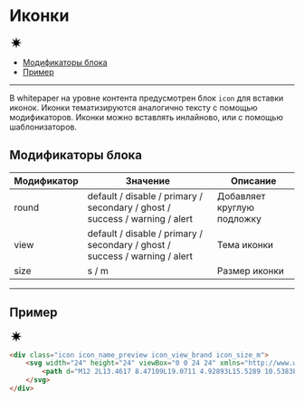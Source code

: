 # Иконки

<div class="preview">
	<div class="icon icon_name_preview icon_view_brand icon_size_m">
		<svg width="24" height="24" viewBox="0 0 24 24" xmlns="http://www.w3.org/2000/svg">
		<path d="M12 2L13.4617 8.47109L19.0711 4.92893L15.5289 10.5383L22 12L15.5289 13.4617L19.0711 19.0711L13.4617 15.5289L12 22L10.5383 15.5289L4.92893 19.0711L8.47109 13.4617L2 12L8.47109 10.5383L4.92893 4.92893L10.5383 8.47109L12 2Z"/>
		</svg>
	</div>
</div>

* [Модификаторы блока](#Модификаторы-блока)
* [Пример](#Пример)

___

В whitepaper на уровне контента предусмотрен блок `icon` для вставки иконок. Иконки тематизируются аналогично тексту с помощью модификаторов. Иконки можно вставлять инлайново, или с помощью шаблонизаторов.

## Модификаторы блока

| Модификатор   | Значение                            | Описание
|---------------|-------------------------------------| ---------------------------------
| round         | default / disable / primary / secondary / ghost / success / warning / alert | Добавляет круглую подложку
| view          | default / disable / primary / secondary / ghost / success / warning / alert | Тема иконки
| size          | s / m | Размер иконки

___

## Пример

<div class="icon icon_name_preview icon_view_brand icon_size_m">
	<svg width="24" height="24" viewBox="0 0 24 24" xmlns="http://www.w3.org/2000/svg">
		<path d="M12 2L13.4617 8.47109L19.0711 4.92893L15.5289 10.5383L22 12L15.5289 13.4617L19.0711 19.0711L13.4617 15.5289L12 22L10.5383 15.5289L4.92893 19.0711L8.47109 13.4617L2 12L8.47109 10.5383L4.92893 4.92893L10.5383 8.47109L12 2Z"/>
	</svg>
</div>

``` html
<div class="icon icon_name_preview icon_view_brand icon_size_m">
	<svg width="24" height="24" viewBox="0 0 24 24" xmlns="http://www.w3.org/2000/svg">
		<path d="M12 2L13.4617 8.47109L19.0711 4.92893L15.5289 10.5383L22 12L15.5289 13.4617L19.0711 19.0711L13.4617 15.5289L12 22L10.5383 15.5289L4.92893 19.0711L8.47109 13.4617L2 12L8.47109 10.5383L4.92893 4.92893L10.5383 8.47109L12 2Z"/>
	</svg>
</div>
```



<!-- В библиотеке иконки предусмотрены для использования, как самостоятельно в интерфейсе, так и в паре с текстовым блоком. Поэтому все иконки существуют в тех же цветах, что и текст. Визуально модификации текста можно посмотреть в разделе [Типографика](http://whitepaper.tools/icon.html).

Размеров всего два: `s` – 16×16px и `m` – 20×20px.

Чтобы вставить иконку, нужно знать название иконки, размер и необходимый цвет. Иконки вставляются в разметку шаблоном инлайново. Это позволяет перекрашивать их на лету. -->

<!-- | Модификаторы `icon` | Значения                                                          |
|---------------------|-------------------------------------------------------------------|
| size                | s / m                                                             |
| view                | alert / disable / ghost / primary / secondary / success / warning |
| name                | add-1 / add-2 / user / album / allert-2 / anchor / arrow-down / arrow-left-circle / arrow-left / arrow-right-circle / arrow-right / arrow-up / attention-circle / attention / back / blog / bug / cancel / canceled / check-circle / check / cheque-fail / cheque-progress / cheque-success / close-circle / close / comment / connect-circle / crop / devices / double-arrow-down / double-arrow-up / enter / export / fail / fave-1 / filter / front / globe / hamburger / help / list / lock-circle / lock / mail-1 / marker / minus / next / output / part / pause / phone-1 / photo / picture / play / playlist / previous / protect / refresh / repeat-song / repeat / save / search / shuffle / statistic / swap / target / time / track / trash / upload / user / volume / wait-2 / wait | -->
